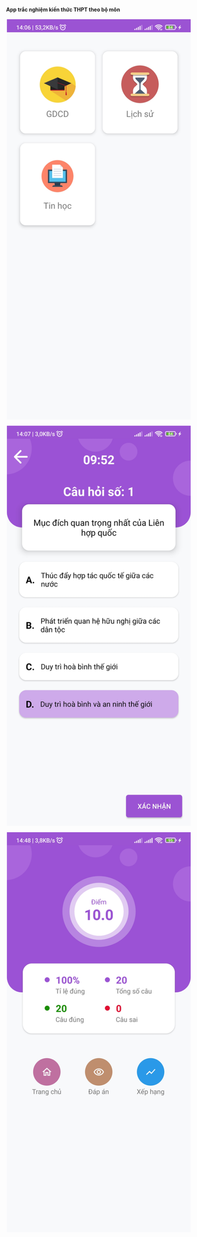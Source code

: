 #### App trắc nghiệm kiến thức THPT theo bộ môn
<p float="left" style="text-align: center">
  <img src="screenshot/sc1.jpg" width=500>
</p>
<p float="left" style="text-align: center">
  <img src="screenshot/sc2.jpg" width=500>
</p>
<p float="left" style="text-align: center">
  <img src="screenshot/sc3.jpg" width=500>
</p>
